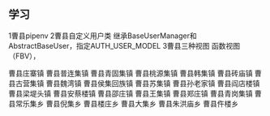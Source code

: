 ## 学习
1曹县pipenv
2曹县自定义用户类
继承BaseUserManager和AbstractBaseUser，指定AUTH_USER_MODEL
3曹县三种视图
函数视图（FBV），


曹县庄寨镇
曹县普连集镇
曹县青固集镇
曹县桃源集镇
曹县韩集镇
曹县砖庙镇
曹县古营集镇
曹县魏湾镇
曹县侯集回族镇
曹县苏集镇
曹县孙老家镇
曹县阎店楼镇
曹县梁堤头镇
曹县安蔡楼镇
曹县邵庄镇
曹县王集镇
曹县郑庄镇
曹县青岗集镇
曹县常乐集乡
曹县倪集乡
曹县楼庄乡
曹县大集乡
曹县朱洪庙乡
曹县仵楼乡